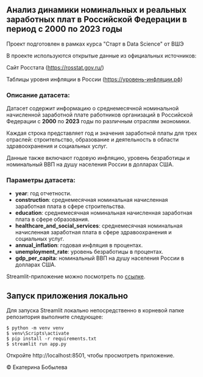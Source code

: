 ## Анализ динамики номинальных и реальных заработных плат в Российской Федерации в период с 2000 по 2023 годы

Проект подготовлен в рамках курса "Старт в Data Science" от ВШЭ

В проекте используются открытые данные из официальных источников:

Сайт Росстата (https://rosstat.gov.ru/)

Таблицы уровня инфляции в России (https://уровень-инфляции.рф)

### Описание датасета:
Датасет содержит информацию о среднемесячной номинальной начисленной заработной плате работников организаций в Российской Федерации с **2000** по **2023** годы по различным отраслям экономики.

Каждая строка представляет год и значения заработной платы для трех отраслей: строительство, образование и деятельность в области здравоохранения и социальных услуг.

Данные также включают годовую инфляцию, уровень безработицы и номинальный ВВП на душу населения России в долларах США.

### Параметры датасета:

- **year**: год отчетности.
- **construction**: среднемесячная номинальная начисленная заработная плата в сфере строительства.
- **education**: среднемесячная номинальная начисленная заработная плата в сфере образования.
- **healthcare_and_social_services**: среднемесячная номинальная начисленная заработная плата в сфере здравоохранения и социальных услуг.
- **annual_inflation**: годовая инфляция в процентах.
- **unemployment_rate**: уровень безработицы в процентах.
- **gdp_per_capita**: номинальный ВВП на душу населения России в долларах США.

Streamlit-приложение можно посмотреть по [ссылке](https://dynamics-real-wages.streamlit.app/).

## Запуск приложения локально

Для запуска Streamlit локально непосредственно в корневой папке репозитория выполните следующее:

```Командная строка
$ python -m venv venv
$ venv\Scripts\activate
$ pip install -r requirements.txt
$ streamlit run app.py
```
Откройте http://localhost:8501, чтобы просмотреть приложение.


&copy; Екатерина Бобылева
